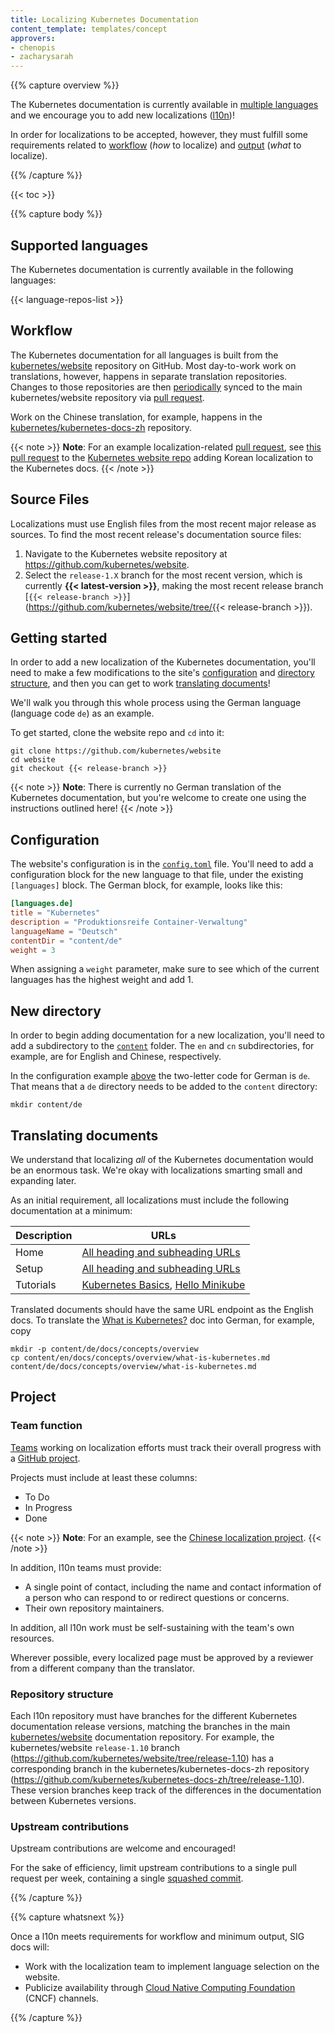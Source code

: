 ```yaml
---
title: Localizing Kubernetes Documentation
content_template: templates/concept
approvers:
- chenopis
- zacharysarah
---
```


{{% capture overview %}}

The Kubernetes documentation is currently available in [multiple languages](#supported-languages) and we encourage you to add new localizations ([l10n](https://blog.mozilla.org/l10n/2011/12/14/i18n-vs-l10n-whats-the-diff/))!

In order for localizations to be accepted, however, they must fulfill some requirements related to [workflow](#workflow) (*how* to localize) and [output](#output) (*what* to localize).

{{% /capture %}}

{{< toc >}}

{{% capture body %}}

## Supported languages

The Kubernetes documentation is currently available in the following languages:

{{< language-repos-list >}}

## Workflow

The Kubernetes documentation for all languages is built from the [kubernetes/website](https://github.com/kubernetes/website) repository on GitHub. Most day-to-work work on translations, however, happens in separate translation repositories. Changes to those repositories are then [periodically](#upstream-contributions) synced to the main kubernetes/website repository via [pull request](../create-pull-request).

Work on the Chinese translation, for example, happens in the [kubernetes/kubernetes-docs-zh](https://github.com/kubernetes/kubernetes-docs-zh) repository.

{{< note >}}
**Note**: For an example localization-related [pull request](../create-pull-request), see [this pull request](https://github.com/kubernetes/website/pull/8636) to the [Kubernetes website repo](https://github.com/kubernetes/website) adding Korean localization to the Kubernetes docs.
{{< /note >}}

## Source Files

Localizations must use English files from the most recent major release as sources. To find the most recent release's documentation source files:

1. Navigate to the Kubernetes website repository at https://github.com/kubernetes/website.
2. Select the `release-1.X` branch for the most recent version, which is currently **{{< latest-version >}}**, making the most recent release branch [`{{< release-branch >}}`](https://github.com/kubernetes/website/tree/{{< release-branch >}}).

## Getting started

In order to add a new localization of the Kubernetes documentation, you'll need to make a few modifications to the site's [configuration](#configuration) and [directory structure](#new-directory), and then you can get to work [translating documents](#translating-documents)!

We'll walk you through this whole process using the German language (language code `de`) as an example.

To get started, clone the website repo and `cd` into it:

```shell
git clone https://github.com/kubernetes/website
cd website
git checkout {{< release-branch >}}
```

{{< note >}}
**Note**: There is currently no German translation of the Kubernetes documentation, but you're welcome to create one using the instructions outlined here!
{{< /note >}}

## Configuration

The website's configuration is in the [`config.toml`](https://github.com/kubernetes/website/tree/master/config.toml) file. You'll need to add a configuration block for the new language to that file, under the existing `[languages]` block. The German block, for example, looks like this:

```toml
[languages.de]
title = "Kubernetes"
description = "Produktionsreife Container-Verwaltung"
languageName = "Deutsch"
contentDir = "content/de"
weight = 3
```

When assigning a `weight` parameter, make sure to see which of the current languages has the highest weight and add 1.

## New directory

In order to begin adding documentation for a new localization, you'll need to add a subdirectory to the [`content`](https://github.com/kubernetes/website/tree/master/content) folder. The `en` and `cn` subdirectories, for example, are for English and Chinese, respectively.

In the configuration example [above](#configuration) the two-letter code for German is `de`. That means that a `de` directory needs to be added to the `content` directory:

```shell
mkdir content/de
```

## Translating documents

We understand that localizing *all* of the Kubernetes documentation would be an enormous task. We're okay with localizations smarting small and expanding later.

As an initial requirement, all localizations must include the following documentation at a minimum:

Description | URLs
-----|-----
Home | [All heading and subheading URLs](https://kubernetes.io/docs/home/)
Setup | [All heading and subheading URLs](https://kubernetes.io/docs/setup/)
Tutorials | [Kubernetes Basics](https://kubernetes.io/docs/tutorials/), [Hello Minikube](https://kubernetes.io/docs/tutorials/stateless-application/hello-minikube/)

Translated documents should have the same URL endpoint as the English docs. To translate the [What is Kubernetes?](https://kubernetes.io/docs/concepts/overview/what-is-kubernetes/) doc into German, for example, copy

```shell
mkdir -p content/de/docs/concepts/overview
cp content/en/docs/concepts/overview/what-is-kubernetes.md content/de/docs/concepts/overview/what-is-kubernetes.md
```

## Project

### Team function

[Teams](#teams-function) working on localization efforts must track their overall progress with a [GitHub project](https://help.github.com/articles/creating-a-project-board/).

Projects must include at least these columns:

- To Do
- In Progress
- Done

{{< note >}}
**Note**: For an example, see the [Chinese localization project](https://github.com/kubernetes/kubernetes-docs-zh/projects/1).
{{< /note >}}

In addition, l10n teams must provide:

* A single point of contact, including the name and contact information of a person who can respond to or redirect questions or concerns.
* Their own repository maintainers.

In addition, all l10n work must be self-sustaining with the team's own resources.

Wherever possible, every localized page must be approved by a reviewer from a different company than the translator.

### Repository structure

Each l10n repository must have branches for the different Kubernetes documentation release versions, matching the branches in the main [kubernetes/website](https://github.com/kubernetes/website) documentation repository. For example, the kubernetes/website `release-1.10` branch (https://github.com/kubernetes/website/tree/release-1.10) has a corresponding branch in the kubernetes/kubernetes-docs-zh repository (https://github.com/kubernetes/kubernetes-docs-zh/tree/release-1.10). These version branches keep track of the differences in the documentation between Kubernetes versions.

### Upstream contributions

Upstream contributions are welcome and encouraged!

For the sake of efficiency, limit upstream contributions to a single pull request per week, containing a single [squashed commit](https://github.com/todotxt/todo.txt-android/wiki/Squash-All-Commits-Related-to-a-Single-Issue-into-a-Single-Commit).

{{% /capture %}}

{{% capture whatsnext %}}

Once a l10n meets requirements for workflow and minimum output, SIG docs will:

- Work with the localization team to implement language selection on the website.
- Publicize availability through [Cloud Native Computing Foundation](https://www.cncf.io/) (CNCF) channels.

{{% /capture %}}
